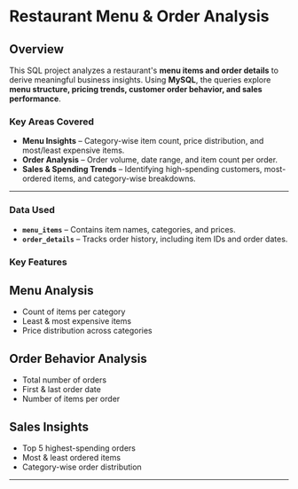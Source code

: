 # Restaurant Menu & Order Analysis  

## Overview  
This SQL project analyzes a restaurant's **menu items and order details** to derive meaningful business insights. Using **MySQL**, the queries explore **menu structure, pricing trends, customer order behavior, and sales performance**.  

### Key Areas Covered  
- **Menu Insights** – Category-wise item count, price distribution, and most/least expensive items.  
- **Order Analysis** – Order volume, date range, and item count per order.  
- **Sales & Spending Trends** – Identifying high-spending customers, most-ordered items, and category-wise breakdowns.  

---

### Data Used  
- **`menu_items`** – Contains item names, categories, and prices.  
- **`order_details`** – Tracks order history, including item IDs and order dates.  

### Key Features  
## Menu Analysis  
- Count of items per category  
- Least & most expensive items  
- Price distribution across categories  

## Order Behavior Analysis  
- Total number of orders  
- First & last order date  
- Number of items per order  

## Sales Insights  
- Top 5 highest-spending orders  
- Most & least ordered items  
- Category-wise order distribution  

---
